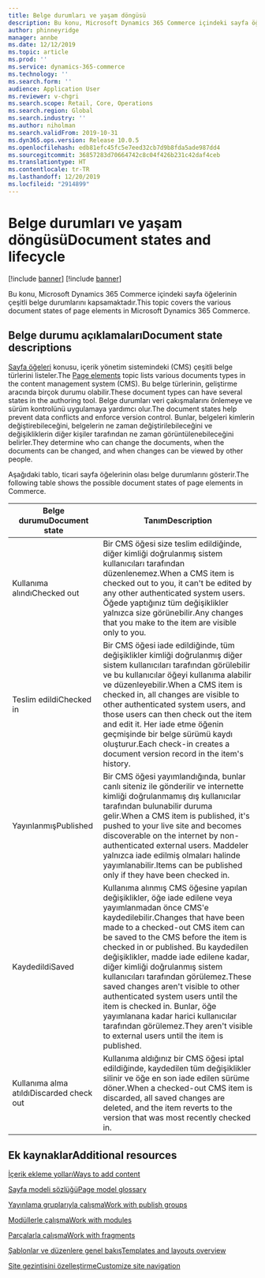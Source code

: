```yaml
---
title: Belge durumları ve yaşam döngüsü
description: Bu konu, Microsoft Dynamics 365 Commerce içindeki sayfa öğelerinin çeşitli belge durumlarını kapsamaktadır.
author: phinneyridge
manager: annbe
ms.date: 12/12/2019
ms.topic: article
ms.prod: ''
ms.service: dynamics-365-commerce
ms.technology: ''
ms.search.form: ''
audience: Application User
ms.reviewer: v-chgri
ms.search.scope: Retail, Core, Operations
ms.search.region: Global
ms.search.industry: ''
ms.author: niholman
ms.search.validFrom: 2019-10-31
ms.dyn365.ops.version: Release 10.0.5
ms.openlocfilehash: edb81efc45fc5e7eed32cb7d9b8fda5ade987dd4
ms.sourcegitcommit: 36857283d70664742c8c04f426b231c42daf4ceb
ms.translationtype: HT
ms.contentlocale: tr-TR
ms.lasthandoff: 12/20/2019
ms.locfileid: "2914899"
---
```

# <a name="document-states-and-lifecycle"></a><span data-ttu-id="a1baa-103">Belge durumları ve yaşam döngüsü</span><span class="sxs-lookup"><span data-stu-id="a1baa-103">Document states and lifecycle</span></span>

[!include [banner](includes/preview-banner.md)]
[!include [banner](includes/banner.md)]

<span data-ttu-id="a1baa-104">Bu konu, Microsoft Dynamics 365 Commerce içindeki sayfa öğelerinin çeşitli belge durumlarını kapsamaktadır.</span><span class="sxs-lookup"><span data-stu-id="a1baa-104">This topic covers the various document states of page elements in Microsoft Dynamics 365 Commerce.</span></span>

## <a name="document-state-descriptions"></a><span data-ttu-id="a1baa-105">Belge durumu açıklamaları</span><span class="sxs-lookup"><span data-stu-id="a1baa-105">Document state descriptions</span></span>

<span data-ttu-id="a1baa-106">[Sayfa öğeleri](page-elements-overview.md) konusu, içerik yönetim sistemindeki (CMS) çeşitli belge türlerini listeler.</span><span class="sxs-lookup"><span data-stu-id="a1baa-106">The [Page elements](page-elements-overview.md) topic lists various documents types in the content management system (CMS).</span></span> <span data-ttu-id="a1baa-107">Bu belge türlerinin, geliştirme aracında birçok durumu olabilir.</span><span class="sxs-lookup"><span data-stu-id="a1baa-107">These document types can have several states in the authoring tool.</span></span> <span data-ttu-id="a1baa-108">Belge durumları veri çakışmalarını önlemeye ve sürüm kontrolünü uygulamaya yardımcı olur.</span><span class="sxs-lookup"><span data-stu-id="a1baa-108">The document states help prevent data conflicts and enforce version control.</span></span> <span data-ttu-id="a1baa-109">Bunlar, belgeleri kimlerin değiştirebileceğini, belgelerin ne zaman değiştirilebileceğini ve değişikliklerin diğer kişiler tarafından ne zaman görüntülenebileceğini belirler.</span><span class="sxs-lookup"><span data-stu-id="a1baa-109">They determine who can change the documents, when the documents can be changed, and when changes can be viewed by other people.</span></span>

<span data-ttu-id="a1baa-110">Aşağıdaki tablo, ticari sayfa öğelerinin olası belge durumlarını gösterir.</span><span class="sxs-lookup"><span data-stu-id="a1baa-110">The following table shows the possible document states of page elements in Commerce.</span></span>

| <span data-ttu-id="a1baa-111">Belge durumu</span><span class="sxs-lookup"><span data-stu-id="a1baa-111">Document state</span></span> | <span data-ttu-id="a1baa-112">Tanım</span><span class="sxs-lookup"><span data-stu-id="a1baa-112">Description</span></span> |
|---|---|
| <span data-ttu-id="a1baa-113">Kullanıma alındı</span><span class="sxs-lookup"><span data-stu-id="a1baa-113">Checked out</span></span> | <span data-ttu-id="a1baa-114">Bir CMS öğesi size teslim edildiğinde, diğer kimliği doğrulanmış sistem kullanıcıları tarafından düzenlenemez.</span><span class="sxs-lookup"><span data-stu-id="a1baa-114">When a CMS item is checked out to you, it can't be edited by any other authenticated system users.</span></span> <span data-ttu-id="a1baa-115">Öğede yaptığınız tüm değişiklikler yalnızca size görünebilir.</span><span class="sxs-lookup"><span data-stu-id="a1baa-115">Any changes that you make to the item are visible only to you.</span></span> |
| <span data-ttu-id="a1baa-116">Teslim edildi</span><span class="sxs-lookup"><span data-stu-id="a1baa-116">Checked in</span></span> | <span data-ttu-id="a1baa-117">Bir CMS öğesi iade edildiğinde, tüm değişiklikler kimliği doğrulanmış diğer sistem kullanıcıları tarafından görülebilir ve bu kullanıcılar öğeyi kullanıma alabilir ve düzenleyebilir.</span><span class="sxs-lookup"><span data-stu-id="a1baa-117">When a CMS item is checked in, all changes are visible to other authenticated system users, and those users can then check out the item and edit it.</span></span> <span data-ttu-id="a1baa-118">Her iade etme öğenin geçmişinde bir belge sürümü kaydı oluşturur.</span><span class="sxs-lookup"><span data-stu-id="a1baa-118">Each check-in creates a document version record in the item's history.</span></span> |
| <span data-ttu-id="a1baa-119">Yayınlanmış</span><span class="sxs-lookup"><span data-stu-id="a1baa-119">Published</span></span> | <span data-ttu-id="a1baa-120">Bir CMS öğesi yayımlandığında, bunlar canlı siteniz ile gönderilir ve internette kimliği doğrulanmamış dış kullanıcılar tarafından bulunabilir duruma gelir.</span><span class="sxs-lookup"><span data-stu-id="a1baa-120">When a CMS item is published, it's pushed to your live site and becomes discoverable on the internet by non-authenticated external users.</span></span> <span data-ttu-id="a1baa-121">Maddeler yalnızca iade edilmiş olmaları halinde yayımlanabilir.</span><span class="sxs-lookup"><span data-stu-id="a1baa-121">Items can be published only if they have been checked in.</span></span> |
| <span data-ttu-id="a1baa-122">Kaydedildi</span><span class="sxs-lookup"><span data-stu-id="a1baa-122">Saved</span></span> | <span data-ttu-id="a1baa-123">Kullanıma alınmış CMS öğesine yapılan değişiklikler, öğe iade edilene veya yayımlanmadan önce CMS'e kaydedilebilir.</span><span class="sxs-lookup"><span data-stu-id="a1baa-123">Changes that have been made to a checked-out CMS item can be saved to the CMS before the item is checked in or published.</span></span> <span data-ttu-id="a1baa-124">Bu kaydedilen değişiklikler, madde iade edilene kadar, diğer kimliği doğrulanmış sistem kullanıcıları tarafından görülemez.</span><span class="sxs-lookup"><span data-stu-id="a1baa-124">These saved changes aren't visible to other authenticated system users until the item is checked in.</span></span> <span data-ttu-id="a1baa-125">Bunlar, öğe yayımlanana kadar harici kullanıcılar tarafından görülemez.</span><span class="sxs-lookup"><span data-stu-id="a1baa-125">They aren't visible to external users until the item is published.</span></span> |
| <span data-ttu-id="a1baa-126">Kullanıma alma atıldı</span><span class="sxs-lookup"><span data-stu-id="a1baa-126">Discarded check out</span></span> | <span data-ttu-id="a1baa-127">Kullanıma aldığınız bir CMS öğesi iptal edildiğinde, kaydedilen tüm değişiklikler silinir ve öğe en son iade edilen sürüme döner.</span><span class="sxs-lookup"><span data-stu-id="a1baa-127">When a checked-out CMS item is discarded, all saved changes are deleted, and the item reverts to the version that was most recently checked in.</span></span> |

## <a name="additional-resources"></a><span data-ttu-id="a1baa-128">Ek kaynaklar</span><span class="sxs-lookup"><span data-stu-id="a1baa-128">Additional resources</span></span>

[<span data-ttu-id="a1baa-129">İçerik ekleme yolları</span><span class="sxs-lookup"><span data-stu-id="a1baa-129">Ways to add content</span></span>](add-manage-content.md)

[<span data-ttu-id="a1baa-130">Sayfa modeli sözlüğü</span><span class="sxs-lookup"><span data-stu-id="a1baa-130">Page model glossary</span></span>](page-elements-overview.md)

[<span data-ttu-id="a1baa-131">Yayınlama gruplarıyla çalışma</span><span class="sxs-lookup"><span data-stu-id="a1baa-131">Work with publish groups</span></span>](publish-groups.md)

[<span data-ttu-id="a1baa-132">Modüllerle çalışma</span><span class="sxs-lookup"><span data-stu-id="a1baa-132">Work with modules</span></span>](work-with-modules.md)

[<span data-ttu-id="a1baa-133">Parçalarla çalışma</span><span class="sxs-lookup"><span data-stu-id="a1baa-133">Work with fragments</span></span>](work-with-fragments.md)

[<span data-ttu-id="a1baa-134">Şablonlar ve düzenlere genel bakış</span><span class="sxs-lookup"><span data-stu-id="a1baa-134">Templates and layouts overview</span></span>](templates-layouts-overview.md)

[<span data-ttu-id="a1baa-135">Site gezintisini özelleştirme</span><span class="sxs-lookup"><span data-stu-id="a1baa-135">Customize site navigation</span></span>](customize-site-navigation.md)
